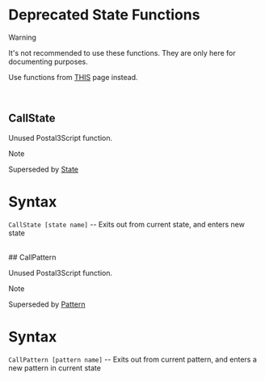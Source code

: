 # Deprecated State Functions

<div class="admonition warning">
<p class="admonition-title">Warning</p>
<p>It's not recommended to use these functions. They are only here for documenting purposes.</p>
<p>Use functions from <a href="../../statefuncs/func_state_pattern_executepattern">THIS</a> page instead.</p>
</div>
<br>

## CallState

Unused Postal3Script function.

<div class="admonition note">
<p class="admonition-title">Note</p>
<p>Superseded by <a href="../../statefuncs/func_state_pattern_executepattern/#state">State</a>
</ul>
</div>

<h1>Syntax</h1>
<p><code class="language-js">CallState [state name]</code> -- Exits out from current state, and enters new state</p>

<br>
## CallPattern

Unused Postal3Script function.

<div class="admonition note">
<p class="admonition-title">Note</p>
<p>Superseded by <a href="../../statefuncs/func_state_pattern_executepattern/#pattern">Pattern</a>
</ul>
</div>

<h1>Syntax</h1>
<p><code class="language-js">CallPattern [pattern name]</code> -- Exits out from current pattern, and enters a new pattern in current state</p>
<br>